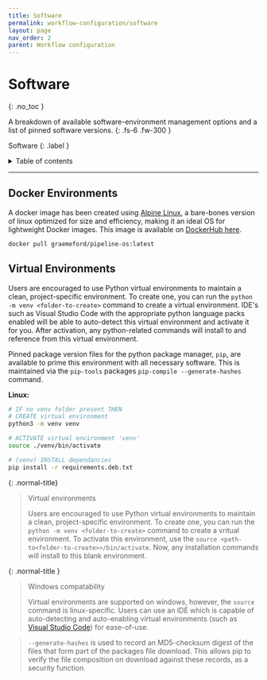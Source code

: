 ```yaml
---
title: Software
permalink: workflow-configuration/software
layout: page
nav_order: 2
parent: Workflow configuration
---
```


# Software
{: .no_toc }

A breakdown of available software-environment management options and a list of pinned software versions.
{: .fs-6 .fw-300 }

Software
{: .label }



<details markdown="block">
  <summary>
    Table of contents
  </summary>
  {: .text-delta }
1. TOC
{:toc}
</details>

---
## Docker Environments
A docker image has been created using [Alpine Linux](https://www.alpinelinux.org), a bare-bones version of linux optimized for size and efficiency, making it an ideal OS for lightweight Docker images. This image is available on [DockerHub here](https://hub.docker.com/repository/docker/graemeford/pipeline-os/general).

```bash
docker pull graemeford/pipeline-os:latest
```

## Virtual Environments
Users are encouraged to use Python virtual environments to maintain a clean, project-specific environment. To create one, you can run the `python -m venv <folder-to-create>` command to create a virtual environment. IDE's such as Visual Studio Code with the appropriate python language packs enabled will be able to auto-detect this virtual environment and activate it for you. After activation, any python-related commands will install to and reference from this virtual environment.

Pinned package version files for the python package manager, `pip`, are available to prime this environment with all necessary software. This is maintained via the `pip-tools` packages `pip-compile --generate-hashes` command.


**Linux:**
```bash
# IF no venv folder present THEN
# CREATE virtual environment
python3 -m venv venv

# ACTIVATE virtual environment 'venv'
source ./venv/bin/activate

# (venv) INSTALL dependancies
pip install -r requirements.deb.txt
```

{: .normal-title}
> Virtual environments
>
> Users are encouraged to use Python virtual environments to maintain a clean, project-specific environment. To create one, you can run the `python -m venv <folder-to-create>` command to create a vritual environment. To activate this environment, use the `source <path-to<folder-to-create>>/bin/activate`. Now, any installation commands will install to this blank environment.

{: .normal-title }
> Windows compatability
>
> Virtual environments are supported on windows, however, the `source` command is linux-specific. Users can use an IDE which is capable of auto-detecting and auto-enabling virtual environments (such as [Visual Studio Code]()) for ease-of-use.

> `--generate-hashes` is used to record an MD5-checksum digest of the files that form part of the packages file download. This allows pip to verify the file composition on download against these records, as a security function.